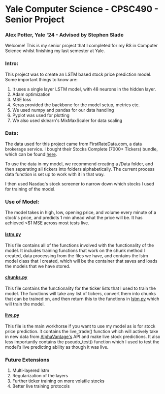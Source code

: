 # Yale Computer Science - CPSC490 - Senior Project
### Alex Potter, Yale '24 - Advised by Stephen Slade

Welcome! 
This is my senior project that I completed for my BS in Computer Science whilst finishing my last semester at Yale. 

### Intro:

This project was to create an LSTM based stock price prediction model. Some important things to know are:
1. It uses a single layer LSTM model, with 48 neurons in the hidden layer. 
2. Adam optimization
3. MSE loss
4. Keras provided the backbone for the model setup, metrics etc.
5. We used numpy and pandas for our data handling
6. Pyplot was used for plotting
7. We also used sklearn's MixMaxScaler for data scaling

### Data:

The data used for this project came from FirstRateData.com, a data brokerage service. I bought their Stocks Complete (7000+ Tickers)
bundle, which can be found [here](https://firstratedata.com/b/22/stock-complete-historical-intraday). 

To use the data in my model, we recommend creating a /Data folder, and then separating all tickers into folders alphabetically. 
The current process data function is set up to work with it in that way.

I then used Nasdaq's stock screener to narrow down which stocks I used for training of the model.

### Use of Model:

The model takes in high, low, opening price, and volume every minute of a stock's price, and predicts 1 min ahead what the price will be.
It has achieved <$1 MSE across most tests live.

#### [lstm.py](lstm.py)

This file contains all of the functions involved with the functionality of the model. It includes training functions that work on 
the chunk method I created, data processing from the files we have, and contains the lstm model class that I created, which will 
be the container that saves and loads the models that we have stored.

#### [chunks.py](chunks.py)

This file contains the functionality for the ticker lists that I used to train the model. The functions will take any list of tickers,
convert them into chunks that can be trained on, and then return this to the functions in [lstm.py](lstm.py) which will train the model.

#### [live.py](live.py)

This file is the main workhorse if you want to use my model as is for stock price prediction. It contains the live_trade() function
which will actively take in new data from [AlphaVantage's](https://www.alphavantage.co/) API and make live stock predictions. It also
less importantly contains the pseudo_test() function which I used to test the model's live predicting ability as though it was live. 

### Future Extensions

1. Multi-layered lstm
2. Regularization of the layers
3. Further ticker training on more volatile stocks
4. Better live training protocols
